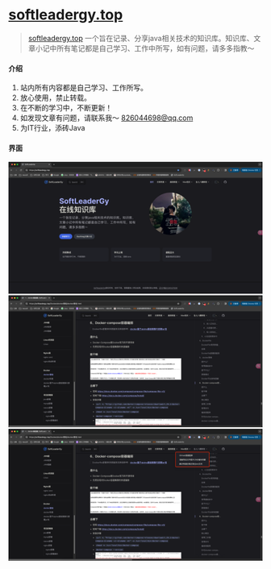 # [softleadergy.top](softleadergy.top)

> [softleadergy.top](softleadergy.top) 一个旨在记录、分享java相关技术的知识库。知识库、文章小记中所有笔记都是自己学习、工作中所写，如有问题，请多多指教～

#### 介绍

1. 站内所有内容都是自己学习、工作所写。
2. 放心使用，禁止转载。
3. 在不断的学习中，不断更新！
4. 如发现文章有问题，请联系我～ 826044698@qq.com
5. 为IT行业，添砖Java

#### 界面

![img.png](eereadme-img/img.png)
![img_1.png](eereadme-img/img_1.png)
![img_2.png](eereadme-img/img_2.png)


